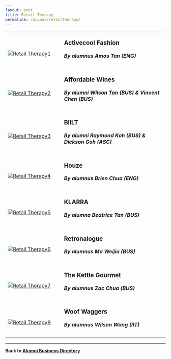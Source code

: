 ```yaml
---
layout: post
title: Retail Therapy
permalink: /alumni/retailtherapy/
---
```

<div>
    <table>
        <tr>
            <td style="width:35%"><br>
                <a href="http://www.activecoolfashion.com/">
                <image src="/images/MerchantRetail-ActivecoolFashion.png" style="display:block;margin-left:auto;margin-right:auto;" alt="Retail Therapy1">                                       </image>
                </a>
            </td>
            <td style="width:65%"><br>
                <h3 style="margin-top:0%">Activecool Fashion</h3>
                <h5 style="margin-top:0%"><i>By alumnus Amos Tan (ENG)</i></h5>
            </td>
         </tr>
        <tr>
            <td style="width:35%"><br>
                <a href="https://affordablewines.com.sg/">
                <image src="/images/MerchantRetail-AffordableWines.png" style="display:block;margin-left:auto;margin-right:auto;" alt="Retail Therapy2">                          </image>
                </a>
            </td>
            <td style="width:65%"><br>
                <h3 style="margin-top:0%">Affordable Wines</h3>
                <h5 style="margin-top:0%"><i>By alumni Wilson Tan (BUS) & Vincent Chen (BUS)</i></h5>
            </td>
         </tr>
        <tr>
            <td style="width:35%"><br>
                <a href="https://biiltpc.com/">
                <image src="/images/MerchantRetail-BIILT.jpg" style="display:block;margin-left:auto;margin-right:auto;" alt="Retail Therapy3">                                       </image>
                </a>
            </td>
            <td style="width:65%"><br>
                <h3 style="margin-top:0%">BIILT</h3>
                <h5 style="margin-top:0%"><i>By alumni Raymond Koh (BUS) & Dickson Goh (ASC)</i></h5>
            </td>
         </tr>
        <tr>
            <td style="width:35%"><br>
                <a href="https://www.houze.com.sg/">
                <image src="/images/MerchantRetail-Houze.png" style="display:block;margin-left:auto;margin-right:auto;" alt="Retail Therapy4">                                       </image>
                </a>
            </td>
            <td style="width:65%"><br>
                <h3 style="margin-top:0%">Houze</h3>
                <h5 style="margin-top:0%"><i>By alumnus Brien Chua (ENG)</i></h5>
            </td>
         </tr>
        <tr>
            <td style="width:35%"><br>
                <a href="https://klarra.com/">
                <image src="/images/MerchantRetail-KLARRA.png" style="display:block;margin-left:auto;margin-right:auto;" alt="Retail Therapy5">                                       </image>
                </a>
            </td>
            <td style="width:65%"><br>
                <h3 style="margin-top:0%">KLARRA</h3>
                <h5 style="margin-top:0%"><i>By alumna Beatrice Tan (BUS)</i></h5>
            </td>
         </tr>
        <tr>
            <td style="width:35%"><br>
                <a href="https://www.retronalogue.com">
                <image src="/images/MerchantRetail-Retronalogue.png" style="display:block;margin-left:auto;margin-right:auto;" alt="Retail Therapy6">                                       </image>
                </a>
            </td>
            <td style="width:65%"><br>
                <h3 style="margin-top:0%">Retronalogue</h3>
                <h5 style="margin-top:0%"><i>By alumnus Ma Weijia (BUS)</i></h5>
            </td>
         </tr>
        <tr>
            <td style="width:35%"><br>
                <a href="https://thekettlegourmet.com/">
                <image src="/images/MerchantRetail-TheKettleGourmet.png" style="display:block;margin-left:auto;margin-right:auto;" alt="Retail Therapy7">                                       </image>
                </a>
            </td>
            <td style="width:65%"><br>
                <h3 style="margin-top:0%">The Kettle Gourmet</h3>
                <h5 style="margin-top:0%"><i>By alumnus Zac Chua (BUS)</i></h5>
            </td>
         </tr>
        <tr>
            <td style="width:35%"><br>
                <a href="https://shop.woofwaggers.com/">
                <image src="/images/MerchantRetail-WoofWaggers.png" style="display:block;margin-left:auto;margin-right:auto;" alt="Retail Therapy8">                                       </image>
                </a>
            </td>
            <td style="width:65%"><br>
                <h3 style="margin-top:0%">Woof Waggers</h3>
                <h5 style="margin-top:0%"><i>By alumnus Wilson Wang (IIT)</i></h5>
            </td>
         </tr>
    </table>
</div>

---
**Back to [Alumni Business Directory](alumni/alumni-businesses)**
